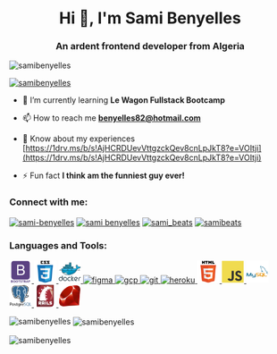 <h1 align="center">Hi 👋, I'm Sami Benyelles</h1>
<h3 align="center">An ardent frontend developer from Algeria</h3>

<p align="left"> <img src="https://komarev.com/ghpvc/?username=samibenyelles&label=Profile%20views&color=0e75b6&style=flat" alt="samibenyelles" /> </p>

<p align="left"> <a href="https://github.com/ryo-ma/github-profile-trophy"><img src="https://github-profile-trophy.vercel.app/?username=samibenyelles" alt="samibenyelles" /></a> </p>

- 🌱 I’m currently learning **Le Wagon Fullstack Bootcamp**

- 📫 How to reach me **benyelles82@hotmail.com**

- 📄 Know about my experiences [https://1drv.ms/b/s!AjHCRDUevVttgzckQev8cnLpJkT8?e=VOItji](https://1drv.ms/b/s!AjHCRDUevVttgzckQev8cnLpJkT8?e=VOItji)

- ⚡ Fun fact **I think am the funniest guy ever!**

<h3 align="left">Connect with me:</h3>
<p align="left">
<a href="https://linkedin.com/in/sami-benyelles" target="blank"><img align="center" src="https://raw.githubusercontent.com/rahuldkjain/github-profile-readme-generator/master/src/images/icons/Social/linked-in-alt.svg" alt="sami-benyelles" height="30" width="40" /></a>
<a href="https://fb.com/sami benyelles" target="blank"><img align="center" src="https://raw.githubusercontent.com/rahuldkjain/github-profile-readme-generator/master/src/images/icons/Social/facebook.svg" alt="sami benyelles" height="30" width="40" /></a>
<a href="https://instagram.com/sami_beats" target="blank"><img align="center" src="https://raw.githubusercontent.com/rahuldkjain/github-profile-readme-generator/master/src/images/icons/Social/instagram.svg" alt="sami_beats" height="30" width="40" /></a>
<a href="https://www.youtube.com/c/samibeats" target="blank"><img align="center" src="https://raw.githubusercontent.com/rahuldkjain/github-profile-readme-generator/master/src/images/icons/Social/youtube.svg" alt="samibeats" height="30" width="40" /></a>
</p>

<h3 align="left">Languages and Tools:</h3>
<p align="left"> <a href="https://getbootstrap.com" target="_blank" rel="noreferrer"> <img src="https://raw.githubusercontent.com/devicons/devicon/master/icons/bootstrap/bootstrap-plain-wordmark.svg" alt="bootstrap" width="40" height="40"/> </a> <a href="https://www.w3schools.com/css/" target="_blank" rel="noreferrer"> <img src="https://raw.githubusercontent.com/devicons/devicon/master/icons/css3/css3-original-wordmark.svg" alt="css3" width="40" height="40"/> </a> <a href="https://www.docker.com/" target="_blank" rel="noreferrer"> <img src="https://raw.githubusercontent.com/devicons/devicon/master/icons/docker/docker-original-wordmark.svg" alt="docker" width="40" height="40"/> </a> <a href="https://www.figma.com/" target="_blank" rel="noreferrer"> <img src="https://www.vectorlogo.zone/logos/figma/figma-icon.svg" alt="figma" width="40" height="40"/> </a> <a href="https://cloud.google.com" target="_blank" rel="noreferrer"> <img src="https://www.vectorlogo.zone/logos/google_cloud/google_cloud-icon.svg" alt="gcp" width="40" height="40"/> </a> <a href="https://git-scm.com/" target="_blank" rel="noreferrer"> <img src="https://www.vectorlogo.zone/logos/git-scm/git-scm-icon.svg" alt="git" width="40" height="40"/> </a> <a href="https://heroku.com" target="_blank" rel="noreferrer"> <img src="https://www.vectorlogo.zone/logos/heroku/heroku-icon.svg" alt="heroku" width="40" height="40"/> </a> <a href="https://www.w3.org/html/" target="_blank" rel="noreferrer"> <img src="https://raw.githubusercontent.com/devicons/devicon/master/icons/html5/html5-original-wordmark.svg" alt="html5" width="40" height="40"/> </a> <a href="https://developer.mozilla.org/en-US/docs/Web/JavaScript" target="_blank" rel="noreferrer"> <img src="https://raw.githubusercontent.com/devicons/devicon/master/icons/javascript/javascript-original.svg" alt="javascript" width="40" height="40"/> </a> <a href="https://www.mysql.com/" target="_blank" rel="noreferrer"> <img src="https://raw.githubusercontent.com/devicons/devicon/master/icons/mysql/mysql-original-wordmark.svg" alt="mysql" width="40" height="40"/> </a> <a href="https://www.postgresql.org" target="_blank" rel="noreferrer"> <img src="https://raw.githubusercontent.com/devicons/devicon/master/icons/postgresql/postgresql-original-wordmark.svg" alt="postgresql" width="40" height="40"/> </a> <a href="https://rubyonrails.org" target="_blank" rel="noreferrer"> <img src="https://raw.githubusercontent.com/devicons/devicon/master/icons/rails/rails-original-wordmark.svg" alt="rails" width="40" height="40"/> </a> <a href="https://www.ruby-lang.org/en/" target="_blank" rel="noreferrer"> <img src="https://raw.githubusercontent.com/devicons/devicon/master/icons/ruby/ruby-original.svg" alt="ruby" width="40" height="40"/> </a> </p>

<p><img align="left" src="https://github-readme-stats.vercel.app/api/top-langs?username=samibenyelles&show_icons=true&locale=en&layout=compact" alt="samibenyelles" /></p>

<p>&nbsp;<img align="center" src="https://github-readme-stats.vercel.app/api?username=samibenyelles&show_icons=true&locale=en" alt="samibenyelles" /></p>

<p><img align="center" src="https://github-readme-streak-stats.herokuapp.com/?user=samibenyelles&" alt="samibenyelles" /></p>

